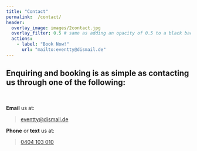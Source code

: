 ```yaml
---
title: "Contact"
permalink:  /contact/
header:
  overlay_image: images/2contact.jpg
  overlay_filter: 0.5 # same as adding an opacity of 0.5 to a black background
  actions:
    - label: "Book Now!"
      url: "mailto:eventty@dismail.de"
---
```


## Enquiring and booking is as simple as contacting us through one of the following:

<br>

<i class="fas fa-envelope-square"></i>       **Email** us at:
> <eventty@dismail.de>

<i class="fas fa-phone-square"></i>      **Phone** or **text** us at:
> [0404 103 010](tel:0404103010)
